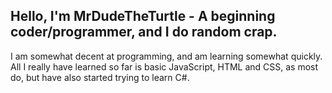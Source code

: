 <h2 style="position: 50%">Hello, I'm MrDudeTheTurtle - A beginning coder/programmer, and I do random crap.</h2>

I am somewhat decent at programming, and am learning somewhat quickly.
All I really have learned so far is basic JavaScript, HTML and CSS, as most do, but have also started trying to learn C#.

<!---
insert Phil Swift greeting quote
--->
